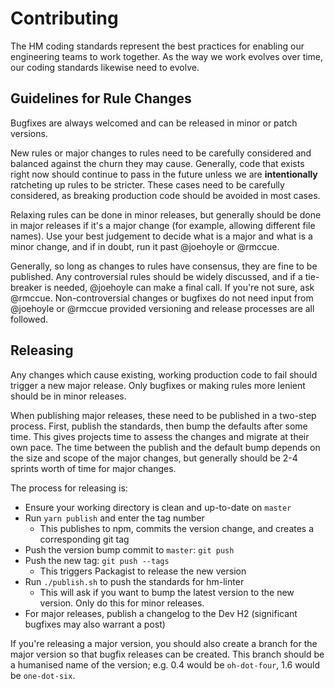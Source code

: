 # Contributing

The HM coding standards represent the best practices for enabling our engineering teams to work together. As the way we work evolves over time, our coding standards likewise need to evolve.


## Guidelines for Rule Changes

Bugfixes are always welcomed and can be released in minor or patch versions.

New rules or major changes to rules need to be carefully considered and balanced against the churn they may cause. Generally, code that exists right now should continue to pass in the future unless we are **intentionally** ratcheting up rules to be stricter. These cases need to be carefully considered, as breaking production code should be avoided in most cases.

Relaxing rules can be done in minor releases, but generally should be done in major releases if it's a major change (for example, allowing different file names). Use your best judgement to decide what is a major and what is a minor change, and if in doubt, run it past @joehoyle or @rmccue.

Generally, so long as changes to rules have consensus, they are fine to be published. Any controversial rules should be widely discussed, and if a tie-breaker is needed, @joehoyle can make a final call. If you're not sure, ask @rmccue. Non-controversial changes or bugfixes do not need input from @joehoyle or @rmccue provided versioning and release processes are all followed.


## Releasing

Any changes which cause existing, working production code to fail should trigger a new major release. Only bugfixes or making rules more lenient should be in minor releases.

When publishing major releases, these need to be published in a two-step process. First, publish the standards, then bump the defaults after some time. This gives projects time to assess the changes and migrate at their own pace. The time between the publish and the default bump depends on the size and scope of the major changes, but generally should be 2-4 sprints worth of time for major changes.

The process for releasing is:

* Ensure your working directory is clean and up-to-date on `master`
* Run `yarn publish` and enter the tag number
	* This publishes to npm, commits the version change, and creates a corresponding git tag
* Push the version bump commit to `master`: `git push`
* Push the new tag: `git push --tags`
	* This triggers Packagist to release the new version
* Run `./publish.sh` to push the standards for hm-linter
	* This will ask if you want to bump the latest version to the new version. Only do this for minor releases.
* For major releases, publish a changelog to the Dev H2 (significant bugfixes may also warrant a post)

If you're releasing a major version, you should also create a branch for the major version so that bugfix releases can be created. This branch should be a humanised name of the version; e.g. 0.4 would be `oh-dot-four`, 1.6 would be `one-dot-six`.
